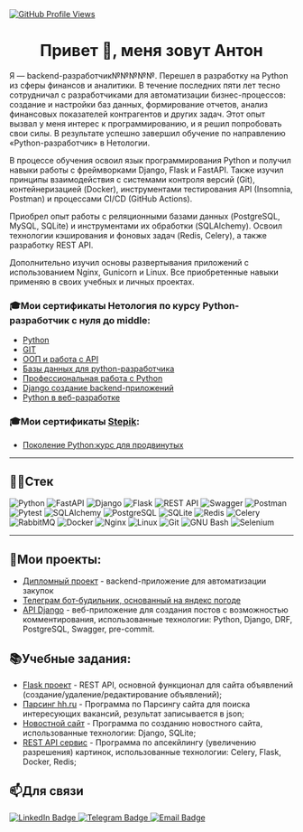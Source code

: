 <div>
  <a href="https://github.com/Voronwe9" target="_blank">
    <img src="https://komarev.com/ghpvc/?username=Voronwe9&label=Profile%20Views&color=brightgreen&style=flat" alt="GitHub Profile Views"/>
  </a>
</div>


<h1 align="center">Привет 👋, меня зовут Антон</h1>


Я — backend-разработчик№№№№№. Перешел в разработку на Python из сферы финансов и аналитики. В течение последних пяти лет тесно сотрудничал с разработчиками для автоматизации бизнес-процессов: создание и настройки баз данных, формирование отчетов, анализ финансовых показателей контрагентов и других задач. Этот опыт вызвал у меня интерес к программированию, и я решил попробовать свои силы. В результате успешно завершил обучение по направлению «Python-разработчик» в Нетологии.

В процессе обучения освоил язык программирования Python и получил навыки работы с фреймворками Django, Flask и FastAPI. Также изучил принципы взаимодействия с системами контроля версий (Git), контейнеризацией (Docker), инструментами тестирования API (Insomnia, Postman) и процессами CI/CD (GitHub Actions).

Приобрел опыт работы с реляционными базами данных (PostgreSQL, MySQL, SQLite) и инструментами их обработки (SQLAlchemy). Освоил технологии кэширования и фоновых задач (Redis, Celery), а также разработку REST API.

Дополнительно изучил основы развертывания приложений с использованием Nginx, Gunicorn и Linux.
Все приобретенные навыки применяю в своих учебных и личных проектах.

### 🎓Мои сертификаты Нетология по курсу **Python-разработчик с нуля до middle**:

* [Python](https://github.com/Voronwe9/Voronwe9/blob/main/Python.pdf)
* [GIT](https://github.com/Voronwe9/Voronwe9/blob/main/Git.pdf)
* [ООП и работа с API](https://github.com/Voronwe9/Voronwe9/blob/main/OOP.pdf)
* [Базы данных для python-разработчика](https://github.com/Voronwe9/Voronwe9/blob/main/SQL.pdf)
* [Профессиональная работа с Python](https://github.com/Voronwe9/Voronwe9/blob/main/python3.pdf)
* [Django создание backend-приложений](https://github.com/Voronwe9/Voronwe9/blob/main/django.pdf)
* [Python в веб-разработке](https://github.com/Voronwe9/Voronwe9/blob/main/web.pdf)
### 🎓Мои сертификаты [Stepik](https://stepik.org/users/689227198/profile?preview=true):
* [Поколение Python:курс для продвинутых](https://stepik.org/cert/2617847)


---
## 👨‍💻Стек  

![Python](https://img.shields.io/badge/Python-3776AB?style=for-the-badge&logo=python&logoColor=white)
![FastAPI](https://img.shields.io/badge/FastAPI-009688?style=for-the-badge&logo=fastapi&logoColor=white)
![Django](https://img.shields.io/badge/Django-092E20?style=for-the-badge&logo=django&logoColor=white)
![Flask](https://img.shields.io/badge/Flask-000000?style=for-the-badge&logo=flask&logoColor=white)
![REST API](https://img.shields.io/badge/REST%20API-005571?style=for-the-badge&logo=fastapi&logoColor=white)
![Swagger](https://img.shields.io/badge/Swagger-85EA2D?style=for-the-badge&logo=swagger&logoColor=black)
![Postman](https://img.shields.io/badge/Postman-FF6C37?style=for-the-badge&logo=postman&logoColor=white)
![Pytest](https://img.shields.io/badge/Pytest-0A9EDC?style=for-the-badge&logo=pytest&logoColor=white)
![SQLAlchemy](https://img.shields.io/badge/SQLAlchemy-8B0000?style=for-the-badge&logo=sqlalchemy&logoColor=white)
![PostgreSQL](https://img.shields.io/badge/PostgreSQL-4169E1?style=for-the-badge&logo=postgresql&logoColor=white)
![SQLite](https://img.shields.io/badge/SQLite-003B57?style=for-the-badge&logo=sqlite&logoColor=white)
![Redis](https://img.shields.io/badge/Redis-DC382D?style=for-the-badge&logo=redis&logoColor=white)
![Celery](https://img.shields.io/badge/Celery-37814A?style=for-the-badge&logo=celery&logoColor=white)
![RabbitMQ](https://img.shields.io/badge/RabbitMQ-FF6600?style=for-the-badge&logo=rabbitmq&logoColor=white)
![Docker](https://img.shields.io/badge/Docker-2496ED?style=for-the-badge&logo=docker&logoColor=white)
![Nginx](https://img.shields.io/badge/Nginx-009639?style=for-the-badge&logo=nginx&logoColor=white)
![Linux](https://img.shields.io/badge/Linux-FCC624?style=for-the-badge&logo=linux&logoColor=black)
![Git](https://img.shields.io/badge/Git-F05032?style=for-the-badge&logo=git&logoColor=white)
![GNU Bash](https://img.shields.io/badge/GNU%20Bash-4EAA25?style=for-the-badge&logo=gnubash&logoColor=white)
![Selenium](https://img.shields.io/badge/Selenium-43B02A?style=for-the-badge&logo=selenium&logoColor=white)



--- 

## 📜Мои проекты:

* [Дипломный проект](https://github.com/Voronwe9/Diplom) - вackend-приложение для автоматизации закупок
* [Телеграм бот-будильник, основанный на яндекс погоде](https://github.com/Voronwe9/clock_bot.git)
* [API Django](https://github.com/Voronwe9/-Django_chat) - веб-приложение для создания постов с возможностью комментирования, использованные технологии: Python, Django, DRF, PostgreSQL, Swagger, pre-commit.


## 📚Учебные задания:
* [Flask проект](https://github.com/Voronwe9/Flask) - REST API, основной функционал для сайта объявлений (создание/удаление/редактирование объявлений);
* [Парсинг hh.ru](https://github.com/Voronwe9/Scraping) - Программа по Парсингу сайта для поиска интересующих вакансий, результат записывается в json;
* [Новостной сайт](https://github.com/Voronwe9/1/tree/master/models_list_displaying) - Программа по созданию новостного сайта, использованные технологии: Django, SQLite;
* [REST API сервис](https://github.com/Voronwe9/1/tree/master/celery) - Программа по апсекйлингу (увеличению разрешения) картинок, использованные технологии: Celery, Flask, Docker, Redis;


## 📫Для связи
<div id="badges">
  <a href="https://www.linkedin.com/in/anton-barynin" target="_blank">
    <img src="https://img.shields.io/badge/LinkedIn-blue?style=for-the-badge&logo=linkedin&logoColor=white" alt="LinkedIn Badge"/>
  </a>
  <a href="https://t.me/Voron9gg" target="_blank">
    <img src="https://img.shields.io/badge/Telegram-2CA5E0?style=for-the-badge&logo=telegram&logoColor=white" alt="Telegram Badge"/>
  </a>
  <a href="mailto:anton.barynin.dev@gmail.com">
    <img src="https://img.shields.io/badge/Email-D14836?style=for-the-badge&logo=gmail&logoColor=white" alt="Email Badge"/>
  </a>
</div>

